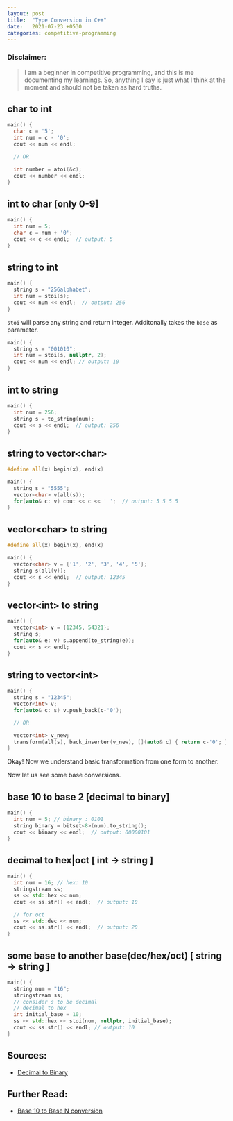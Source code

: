 ```yaml
---
layout: post
title:  "Type Conversion in C++"
date:   2021-07-23 +0530
categories: competitive-programming
---
```

### Disclaimer:
> I am a beginner in competitive programming, and this is me documenting my learnings. So, anything I say is just what I think at the moment and should not be taken as hard truths.


## char to int

```cpp
main() {
  char c = '5';
  int num = c - '0'; 
  cout << num << endl;

  // OR

  int number = atoi(&c);
  cout << number << endl;
}
```

## int to char [only 0-9]
```cpp
main() {
  int num = 5;
  char c = num + '0';
  cout << c << endl;  // output: 5
}
```

## string to int

```cpp
main() {
  string s = "256alphabet";
  int num = stoi(s);
  cout << num << endl;  // output: 256
}
```

`stoi` will parse any string and return integer. Additonally takes the `base` as parameter.

```cpp
main() {
  string s = "001010";
  int num = stoi(s, nullptr, 2);
  cout << num << endl; // output: 10
}
```


## int to string

```cpp
main() {
  int num = 256;
  string s = to_string(num);
  cout << s << endl;  // output: 256
}
```

## string to vector\<char\>

```cpp
#define all(x) begin(x), end(x)

main() {
  string s = "5555";
  vector<char> v(all(s));
  for(auto& c: v) cout << c << ' ';  // output: 5 5 5 5
}
```

## vector\<char\> to string

```cpp
#define all(x) begin(x), end(x)

main() {
  vector<char> v = {'1', '2', '3', '4', '5'};
  string s(all(v));
  cout << s << endl;  // output: 12345
}
```

## vector\<int\> to string

```cpp
main() {
  vector<int> v = {12345, 54321};
  string s;
  for(auto& e: v) s.append(to_string(e));
  cout << s << endl;
}
```

## string to vector\<int\>

```cpp
main() {
  string s = "12345";
  vector<int> v;
  for(auto& c: s) v.push_back(c-'0');

  // OR

  vector<int> v_new;
  transform(all(s), back_inserter(v_new), [](auto& c) { return c-'0'; });
}
```

Okay! Now we understand basic transformation from one form to another.

Now let us see some base conversions.

## base 10 to base 2 [decimal to binary]
```cpp
main() {
  int num = 5; // binary : 0101
  string binary = bitset<8>(num).to_string();
  cout << binary << endl;  // output: 00000101
}
```

## decimal to hex|oct [ int -> string ]

```cpp
main() {
  int num = 16; // hex: 10
  stringstream ss;
  ss << std::hex << num;
  cout << ss.str() << endl;  // output: 10

  // for oct
  ss << std::dec << num;
  cout << ss.str() << endl;  // output: 20
}
```


## some base to another base(dec/hex/oct) [ string -> string ]

```cpp
main() {
  string num = "16";
  stringstream ss;
  // consider s to be decimal
  // decimal to hex
  int initial_base = 10;
  ss << std::hex << stoi(num, nullptr, initial_base);
  cout << ss.str() << endl; // output: 10
}
```


## Sources:
- [Decimal to Binary](https://stackoverflow.com/questions/22746429/c-decimal-to-binary-converting)

## Further Read:
- [Base 10 to Base N conversion](https://stackoverflow.com/questions/12713999/base-10-to-base-n-conversions)
